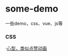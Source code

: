 # some-demo
一些demo，css、vue、js等

### CSS
·[心型，类似点赞动画](https://github.com/Alphatrionty/some-demo/blob/main/CSS/%E5%BF%83%E5%9E%8B-%E7%B1%BB%E4%BC%BC%E7%82%B9%E8%B5%9E.html) 